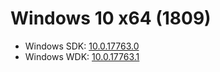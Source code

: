 # Windows 10 x64 (1809)
* Windows SDK: [10.0.17763.0](https://go.microsoft.com/fwlink/p/?LinkID=2033908)
* Windows WDK: [10.0.17763.1](https://go.microsoft.com/fwlink/?linkid=2026156)
